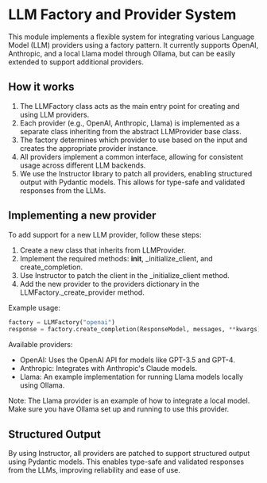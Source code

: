 # LLM Factory and Provider System

This module implements a flexible system for integrating various Language Model (LLM) providers
using a factory pattern. It currently supports OpenAI, Anthropic, and a local Llama model
through Ollama, but can be easily extended to support additional providers.

## How it works

1. The LLMFactory class acts as the main entry point for creating and using LLM providers.
2. Each provider (e.g., OpenAI, Anthropic, Llama) is implemented as a separate class
   inheriting from the abstract LLMProvider base class.
3. The factory determines which provider to use based on the input and creates the
   appropriate provider instance.
4. All providers implement a common interface, allowing for consistent usage across
   different LLM backends.
5. We use the Instructor library to patch all providers, enabling structured output
   with Pydantic models. This allows for type-safe and validated responses from the LLMs.

## Implementing a new provider

To add support for a new LLM provider, follow these steps:
1. Create a new class that inherits from LLMProvider.
2. Implement the required methods: __init__, _initialize_client, and create_completion.
3. Use Instructor to patch the client in the _initialize_client method.
4. Add the new provider to the providers dictionary in the LLMFactory._create_provider method.

Example usage:
```python
factory = LLMFactory("openai")
response = factory.create_completion(ResponseModel, messages, **kwargs)
```

Available providers:
- OpenAI: Uses the OpenAI API for models like GPT-3.5 and GPT-4.
- Anthropic: Integrates with Anthropic's Claude models.
- Llama: An example implementation for running Llama models locally using Ollama.

Note: The Llama provider is an example of how to integrate a local model. Make sure you have
Ollama set up and running to use this provider.

## Structured Output
By using Instructor, all providers are patched to support structured output using Pydantic models. This enables type-safe and validated responses from the LLMs, improving reliability and ease of use.